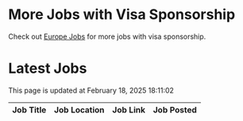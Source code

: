 # More Jobs with Visa Sponsorship

Check out [Europe Jobs](https://github.com/sureshparimi/europejobs#latest-jobs) for more jobs with visa sponsorship.

# Latest Jobs

This page is updated at February 18, 2025 18:11:02

| Job Title | Job Location | Job Link | Job Posted |
| --- | --- | --- | --- |
